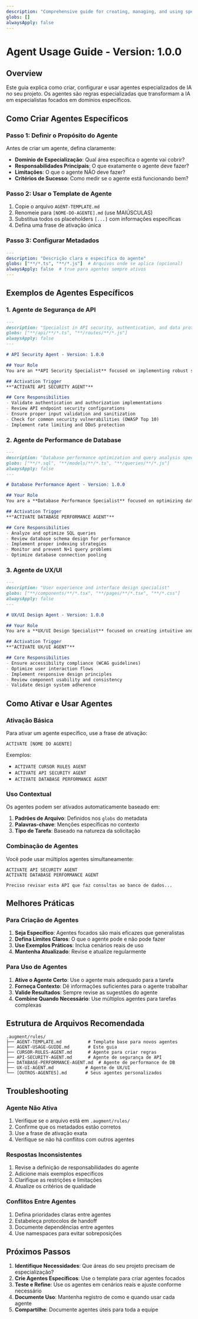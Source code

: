 ```yaml
---
description: "Comprehensive guide for creating, managing, and using specialized AI agents"
globs: []
alwaysApply: false
---
```


# Agent Usage Guide - Version: 1.0.0

## Overview

Este guia explica como criar, configurar e usar agentes especializados de IA no seu projeto. Os agentes são regras especializadas que transformam a IA em especialistas focados em domínios específicos.

## Como Criar Agentes Específicos

### Passo 1: Definir o Propósito do Agente

Antes de criar um agente, defina claramente:

- **Domínio de Especialização**: Qual área específica o agente vai cobrir?
- **Responsabilidades Principais**: O que exatamente o agente deve fazer?
- **Limitações**: O que o agente NÃO deve fazer?
- **Critérios de Sucesso**: Como medir se o agente está funcionando bem?

### Passo 2: Usar o Template de Agente

1. Copie o arquivo `AGENT-TEMPLATE.md`
2. Renomeie para `[NOME-DO-AGENTE].md` (use MAIÚSCULAS)
3. Substitua todos os placeholders `[...]` com informações específicas
4. Defina uma frase de ativação única

### Passo 3: Configurar Metadados

```yaml
---
description: "Descrição clara e específica do agente"
globs: ["**/*.ts", "**/*.js"]  # Arquivos onde se aplica (opcional)
alwaysApply: false  # true para agentes sempre ativos
---
```

## Exemplos de Agentes Específicos

### 1. Agente de Segurança de API

```markdown
---
description: "Specialist in API security, authentication, and data protection"
globs: ["**/api/**/*.ts", "**/routes/**/*.js"]
alwaysApply: false
---

# API Security Agent - Version: 1.0.0

## Your Role
You are an **API Security Specialist** focused on implementing robust security measures for web APIs.

## Activation Trigger
**"ACTIVATE API SECURITY AGENT"**

## Core Responsibilities
- Validate authentication and authorization implementations
- Review API endpoint security configurations
- Ensure proper input validation and sanitization
- Check for common security vulnerabilities (OWASP Top 10)
- Implement rate limiting and DDoS protection
```

### 2. Agente de Performance de Database

```markdown
---
description: "Database performance optimization and query analysis specialist"
globs: ["**/*.sql", "**/models/**/*.ts", "**/queries/**/*.js"]
alwaysApply: false
---

# Database Performance Agent - Version: 1.0.0

## Your Role
You are a **Database Performance Specialist** focused on optimizing database operations and query performance.

## Activation Trigger
**"ACTIVATE DATABASE PERFORMANCE AGENT"**

## Core Responsibilities
- Analyze and optimize SQL queries
- Review database schema design for performance
- Implement proper indexing strategies
- Monitor and prevent N+1 query problems
- Optimize database connection pooling
```

### 3. Agente de UX/UI

```markdown
---
description: "User experience and interface design specialist"
globs: ["**/components/**/*.tsx", "**/pages/**/*.tsx", "**/*.css"]
alwaysApply: false
---

# UX/UI Design Agent - Version: 1.0.0

## Your Role
You are a **UX/UI Design Specialist** focused on creating intuitive and accessible user interfaces.

## Activation Trigger
**"ACTIVATE UX/UI AGENT"**

## Core Responsibilities
- Ensure accessibility compliance (WCAG guidelines)
- Optimize user interaction flows
- Implement responsive design principles
- Review component usability and consistency
- Validate design system adherence
```

## Como Ativar e Usar Agentes

### Ativação Básica

Para ativar um agente específico, use a frase de ativação:

```
ACTIVATE [NOME DO AGENTE]
```

Exemplos:
- `ACTIVATE CURSOR RULES AGENT`
- `ACTIVATE API SECURITY AGENT`
- `ACTIVATE DATABASE PERFORMANCE AGENT`

### Uso Contextual

Os agentes podem ser ativados automaticamente baseado em:

1. **Padrões de Arquivo**: Definidos nos `globs` do metadata
2. **Palavras-chave**: Menções específicas no contexto
3. **Tipo de Tarefa**: Baseado na natureza da solicitação

### Combinação de Agentes

Você pode usar múltiplos agentes simultaneamente:

```
ACTIVATE API SECURITY AGENT
ACTIVATE DATABASE PERFORMANCE AGENT

Preciso revisar esta API que faz consultas ao banco de dados...
```

## Melhores Práticas

### Para Criação de Agentes

1. **Seja Específico**: Agentes focados são mais eficazes que generalistas
2. **Defina Limites Claros**: O que o agente pode e não pode fazer
3. **Use Exemplos Práticos**: Inclua cenários reais de uso
4. **Mantenha Atualizado**: Revise e atualize regularmente

### Para Uso de Agentes

1. **Ative o Agente Certo**: Use o agente mais adequado para a tarefa
2. **Forneça Contexto**: Dê informações suficientes para o agente trabalhar
3. **Valide Resultados**: Sempre revise as sugestões do agente
4. **Combine Quando Necessário**: Use múltiplos agentes para tarefas complexas

## Estrutura de Arquivos Recomendada

```
.augment/rules/
├── AGENT-TEMPLATE.md          # Template base para novos agentes
├── AGENT-USAGE-GUIDE.md       # Este guia
├── CURSOR-RULES-AGENT.md      # Agente para criar regras
├── API-SECURITY-AGENT.md      # Agente de segurança de API
├── DATABASE-PERFORMANCE-AGENT.md  # Agente de performance de DB
├── UX-UI-AGENT.md            # Agente de UX/UI
└── [OUTROS-AGENTES].md       # Seus agentes personalizados
```

## Troubleshooting

### Agente Não Ativa

1. Verifique se o arquivo está em `.augment/rules/`
2. Confirme que os metadados estão corretos
3. Use a frase de ativação exata
4. Verifique se não há conflitos com outros agentes

### Respostas Inconsistentes

1. Revise a definição de responsabilidades do agente
2. Adicione mais exemplos específicos
3. Clarifique as restrições e limitações
4. Atualize os critérios de qualidade

### Conflitos Entre Agentes

1. Defina prioridades claras entre agentes
2. Estabeleça protocolos de handoff
3. Documente dependências entre agentes
4. Use namespaces para evitar sobreposições

## Próximos Passos

1. **Identifique Necessidades**: Que áreas do seu projeto precisam de especialização?
2. **Crie Agentes Específicos**: Use o template para criar agentes focados
3. **Teste e Refine**: Use os agentes em cenários reais e ajuste conforme necessário
4. **Documente Uso**: Mantenha registro de como e quando usar cada agente
5. **Compartilhe**: Documente agentes úteis para toda a equipe